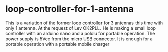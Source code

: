 # loop-controller-for-1-antenna
This is a variation of the former loop controller for 3 antennas this time with only 1 antenna. At the request of Lev OK2PLL.
He is making a small loop controller with an arduino nano and a pololu for portable operation.
The power supply is 5Vcc from the micro USB connector. It is enough for a portable operation with a portable mobile charger
